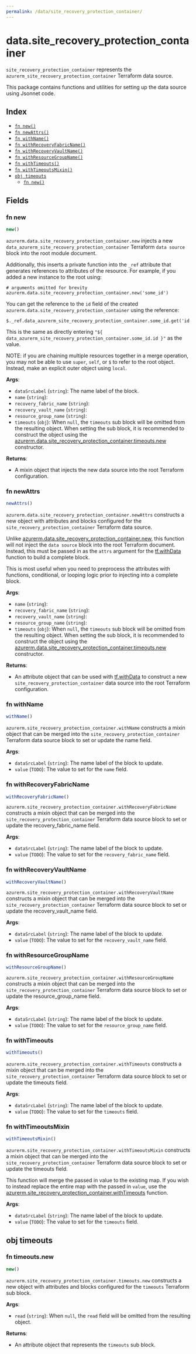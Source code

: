 ```yaml
---
permalink: /data/site_recovery_protection_container/
---
```


# data.site_recovery_protection_container

`site_recovery_protection_container` represents the `azurerm_site_recovery_protection_container` Terraform data source.



This package contains functions and utilities for setting up the data source using Jsonnet code.


## Index

* [`fn new()`](#fn-new)
* [`fn newAttrs()`](#fn-newattrs)
* [`fn withName()`](#fn-withname)
* [`fn withRecoveryFabricName()`](#fn-withrecoveryfabricname)
* [`fn withRecoveryVaultName()`](#fn-withrecoveryvaultname)
* [`fn withResourceGroupName()`](#fn-withresourcegroupname)
* [`fn withTimeouts()`](#fn-withtimeouts)
* [`fn withTimeoutsMixin()`](#fn-withtimeoutsmixin)
* [`obj timeouts`](#obj-timeouts)
  * [`fn new()`](#fn-timeoutsnew)

## Fields

### fn new

```ts
new()
```


`azurerm.data.site_recovery_protection_container.new` injects a new `data_azurerm_site_recovery_protection_container` Terraform `data source`
block into the root module document.

Additionally, this inserts a private function into the `_ref` attribute that generates references to attributes of the
resource. For example, if you added a new instance to the root using:

    # arguments omitted for brevity
    azurerm.data.site_recovery_protection_container.new('some_id')

You can get the reference to the `id` field of the created `azurerm.data.site_recovery_protection_container` using the reference:

    $._ref.data_azurerm_site_recovery_protection_container.some_id.get('id')

This is the same as directly entering `"${ data_azurerm_site_recovery_protection_container.some_id.id }"` as the value.

NOTE: if you are chaining multiple resources together in a merge operation, you may not be able to use `super`, `self`,
or `$` to refer to the root object. Instead, make an explicit outer object using `local`.

**Args**:
  - `dataSrcLabel` (`string`): The name label of the block.
  - `name` (`string`): 
  - `recovery_fabric_name` (`string`): 
  - `recovery_vault_name` (`string`): 
  - `resource_group_name` (`string`): 
  - `timeouts` (`obj`):  When `null`, the `timeouts` sub block will be omitted from the resulting object. When setting the sub block, it is recommended to construct the object using the [azurerm.data.site_recovery_protection_container.timeouts.new](#fn-siterecoveryprotectioncontainertimeoutsnew) constructor.

**Returns**:
- A mixin object that injects the new data source into the root Terraform configuration.


### fn newAttrs

```ts
newAttrs()
```


`azurerm.data.site_recovery_protection_container.newAttrs` constructs a new object with attributes and blocks configured for the `site_recovery_protection_container`
Terraform data source.

Unlike [azurerm.data.site_recovery_protection_container.new](#fn-siterecoveryprotectioncontainernew), this function will not inject the `data source`
block into the root Terraform document. Instead, this must be passed in as the `attrs` argument for the
[tf.withData](https://github.com/tf-libsonnet/core/tree/main/docs#fn-withdata) function to build a complete block.

This is most useful when you need to preprocess the attributes with functions, conditional, or looping logic prior to
injecting into a complete block.

**Args**:
  - `name` (`string`): 
  - `recovery_fabric_name` (`string`): 
  - `recovery_vault_name` (`string`): 
  - `resource_group_name` (`string`): 
  - `timeouts` (`obj`):  When `null`, the `timeouts` sub block will be omitted from the resulting object. When setting the sub block, it is recommended to construct the object using the [azurerm.data.site_recovery_protection_container.timeouts.new](#fn-siterecoveryprotectioncontainertimeoutsnew) constructor.

**Returns**:
  - An attribute object that can be used with [tf.withData](https://github.com/tf-libsonnet/core/tree/main/docs#fn-withdata) to construct a new `site_recovery_protection_container` data source into the root Terraform configuration.


### fn withName

```ts
withName()
```

`azurerm.site_recovery_protection_container.withName` constructs a mixin object that can be merged into the `site_recovery_protection_container`
Terraform data source block to set or update the name field.



**Args**:
  - `dataSrcLabel` (`string`): The name label of the block to update.
  - `value` (`TODO`): The value to set for the `name` field.


### fn withRecoveryFabricName

```ts
withRecoveryFabricName()
```

`azurerm.site_recovery_protection_container.withRecoveryFabricName` constructs a mixin object that can be merged into the `site_recovery_protection_container`
Terraform data source block to set or update the recovery_fabric_name field.



**Args**:
  - `dataSrcLabel` (`string`): The name label of the block to update.
  - `value` (`TODO`): The value to set for the `recovery_fabric_name` field.


### fn withRecoveryVaultName

```ts
withRecoveryVaultName()
```

`azurerm.site_recovery_protection_container.withRecoveryVaultName` constructs a mixin object that can be merged into the `site_recovery_protection_container`
Terraform data source block to set or update the recovery_vault_name field.



**Args**:
  - `dataSrcLabel` (`string`): The name label of the block to update.
  - `value` (`TODO`): The value to set for the `recovery_vault_name` field.


### fn withResourceGroupName

```ts
withResourceGroupName()
```

`azurerm.site_recovery_protection_container.withResourceGroupName` constructs a mixin object that can be merged into the `site_recovery_protection_container`
Terraform data source block to set or update the resource_group_name field.



**Args**:
  - `dataSrcLabel` (`string`): The name label of the block to update.
  - `value` (`TODO`): The value to set for the `resource_group_name` field.


### fn withTimeouts

```ts
withTimeouts()
```

`azurerm.site_recovery_protection_container.withTimeouts` constructs a mixin object that can be merged into the `site_recovery_protection_container`
Terraform data source block to set or update the timeouts field.



**Args**:
  - `dataSrcLabel` (`string`): The name label of the block to update.
  - `value` (`TODO`): The value to set for the `timeouts` field.


### fn withTimeoutsMixin

```ts
withTimeoutsMixin()
```

`azurerm.site_recovery_protection_container.withTimeoutsMixin` constructs a mixin object that can be merged into the `site_recovery_protection_container`
Terraform data source block to set or update the timeouts field.

This function will merge the passed in value to the existing map. If you wish
to instead replace the entire map with the passed in `value`, use the [azurerm.site_recovery_protection_container.withTimeouts](TODO)
function.


**Args**:
  - `dataSrcLabel` (`string`): The name label of the block to update.
  - `value` (`TODO`): The value to set for the `timeouts` field.


## obj timeouts



### fn timeouts.new

```ts
new()
```


`azurerm.site_recovery_protection_container.timeouts.new` constructs a new object with attributes and blocks configured for the `timeouts`
Terraform sub block.



**Args**:
  - `read` (`string`):  When `null`, the `read` field will be omitted from the resulting object.

**Returns**:
  - An attribute object that represents the `timeouts` sub block.
